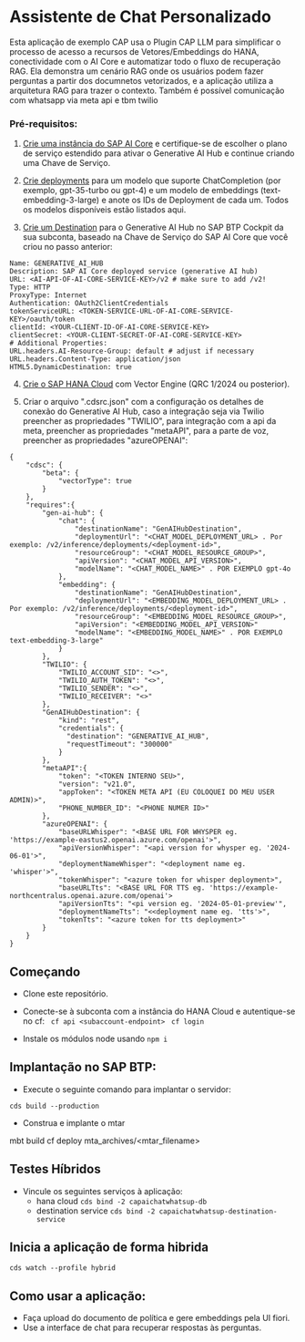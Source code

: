 
# Assistente de Chat Personalizado

Esta aplicação de exemplo CAP usa o Plugin CAP LLM para simplificar o processo de acesso a recursos de Vetores/Embeddings do HANA, conectividade com o AI Core e automatizar todo o fluxo de recuperação RAG. Ela demonstra um cenário RAG onde os usuários podem fazer perguntas a partir dos documnetos vetorizados, e a aplicação utiliza a arquitetura RAG para trazer o contexto.
Também é possível comunicação com whatsapp via meta api e tbm twilio
### Pré-requisitos:

1. [Crie uma instância do SAP AI Core](https://help.sap.com/docs/sap-ai-core/sap-ai-core-service-guide/create-service-instance) e certifique-se de escolher o plano de serviço estendido para ativar o Generative AI Hub e continue criando uma Chave de Serviço.

2. [Crie deployments](https://help.sap.com/docs/sap-ai-core/sap-ai-core-service-guide/create-deployment-for-generative-ai-model-in-sap-ai-core) para um modelo que suporte ChatCompletion (por exemplo, gpt-35-turbo ou gpt-4) e um modelo de embeddings (text-embedding-3-large) e anote os IDs de Deployment de cada um. Todos os modelos disponíveis estão listados aqui.

3. [Crie um Destination](https://help.sap.com/docs/btp/sap-business-technology-platform/create-destination) para o Generative AI Hub no SAP BTP Cockpit da sua subconta, baseado na Chave de Serviço do SAP AI Core que você criou no passo anterior:

```
Name: GENERATIVE_AI_HUB
Description: SAP AI Core deployed service (generative AI hub)
URL: <AI-API-OF-AI-CORE-SERVICE-KEY>/v2 # make sure to add /v2!
Type: HTTP
ProxyType: Internet
Authentication: OAuth2ClientCredentials
tokenServiceURL: <TOKEN-SERVICE-URL-OF-AI-CORE-SERVICE-KEY>/oauth/token
clientId: <YOUR-CLIENT-ID-OF-AI-CORE-SERVICE-KEY>
clientSecret: <YOUR-CLIENT-SECRET-OF-AI-CORE-SERVICE-KEY>
# Additional Properties:
URL.headers.AI-Resource-Group: default # adjust if necessary
URL.headers.Content-Type: application/json
HTML5.DynamicDestination: true
```

4. [Crie o SAP HANA Cloud](https://help.sap.com/docs/HANA_CLOUD_ALIBABA_CLOUD/683a53aec4fc408783bbb2dd8e47afeb/7d4071a49c204dfc9e542c5e47b53156.html) com Vector Engine (QRC 1/2024 ou posterior).

5. Criar o arquivo ".cdsrc.json" com a configuração  os detalhes de conexão do Generative AI Hub, caso a integração seja via Twilio preencher as propriedades "TWILIO", para integração com a api da meta, preencher as propriedades "metaAPI", para a parte de voz, preencher as propriedades "azureOPENAI":
   
```
{
    "cdsc": {
        "beta": {
            "vectorType": true
        }
    },
    "requires":{
        "gen-ai-hub": {
            "chat": {
                "destinationName": "GenAIHubDestination",
                "deploymentUrl": "<CHAT_MODEL_DEPLOYMENT_URL> . Por exemplo: /v2/inference/deployments/<deployment-id>",
                "resourceGroup": "<CHAT_MODEL_RESOURCE_GROUP>",
                "apiVersion": "<CHAT_MODEL_API_VERSION>",
                "modelName": "<CHAT_MODEL_NAME>" . POR EXEMPLO gpt-4o
            },
            "embedding": {
                "destinationName": "GenAIHubDestination",
                "deploymentUrl": "<EMBEDDING_MODEL_DEPLOYMENT_URL> . Por exemplo: /v2/inference/deployments/<deployment-id>",
                "resourceGroup": "<EMBEDDING_MODEL_RESOURCE_GROUP>",
                "apiVersion": "<EMBEDDING_MODEL_API_VERSION>"
                "modelName": "<EMBEDDING_MODEL_NAME>" . POR EXEMPLO text-embedding-3-large"
            }
        },
        "TWILIO": {
            "TWILIO_ACCOUNT_SID": "<>",
            "TWILIO_AUTH_TOKEN": "<>",
            "TWILIO_SENDER": "<>", 
            "TWILIO_RECEIVER": "<>"
        },
        "GenAIHubDestination": {
            "kind": "rest",
            "credentials": {
              "destination": "GENERATIVE_AI_HUB",
              "requestTimeout": "300000"
            }
        },
        "metaAPI":{
            "token": "<TOKEN INTERNO SEU>",
            "version": "v21.0",
            "appToken": "<TOKEN META API (EU COLOQUEI DO MEU USER ADMIN)>",
            "PHONE_NUMBER_ID": "<PHONE NUMER ID>"
        },
        "azureOPENAI": {
            "baseURLWhisper": "<BASE URL FOR WHYSPER eg. 'https://example-eastus2.openai.azure.com/openai'>",
            "apiVersionWhisper": "<api version for whysper eg. '2024-06-01'>",
            "deploymentNameWhisper": "<deployment name eg. 'whisper'>",
            "tokenWhisper": "<azure token for whisper deployment>",
            "baseURLTts": "<BASE URL FOR TTS eg. 'https://example-northcentralus.openai.azure.com/openai'>
            "apiVersionTts": "<pi version eg. '2024-05-01-preview'",
            "deploymentNameTts": "<<deployment name eg. 'tts'>",  
            "tokenTts": "<azure token for tts deployment>"
        }
    }
}
```


## Começando

- Clone este repositório.
- Conecte-se à subconta com a instância do HANA Cloud e autentique-se no cf:
` cf api <subaccount-endpoint>`
` cf login`

- Instale os módulos node usando `npm i`


## Implantação no SAP BTP:

- Execute o seguinte comando para implantar o servidor:

`cds build --production`

- Construa e implante o mtar

mbt build
cf deploy mta_archives/<mtar_filename>


## Testes Híbridos

- Vincule os seguintes serviços à aplicação:
    - hana cloud
`cds bind -2 capaichatwhatsup-db`       
    - destination service
`cds bind -2 capaichatwhatsup-destination-service`   


## Inicia a aplicação de forma hibrida
`cds watch --profile hybrid`



## Como usar a aplicação:

- Faça upload do documento de política e gere embeddings pela UI fiori.
- Use a interface de chat para recuperar respostas às perguntas.
